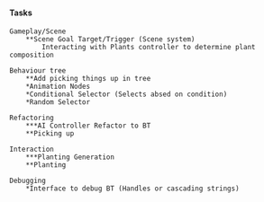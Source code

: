 
#### Tasks

    Gameplay/Scene
        **Scene Goal Target/Trigger (Scene system)
            Interacting with Plants controller to determine plant composition

    Behaviour tree
        **Add picking things up in tree
        *Animation Nodes
        *Conditional Selector (Selects absed on condition)
        *Random Selector
        
    Refactoring
        ***AI Controller Refactor to BT
        **Picking up
        
    Interaction
        ***Planting Generation
        **Planting
        
    Debugging
        *Interface to debug BT (Handles or cascading strings)